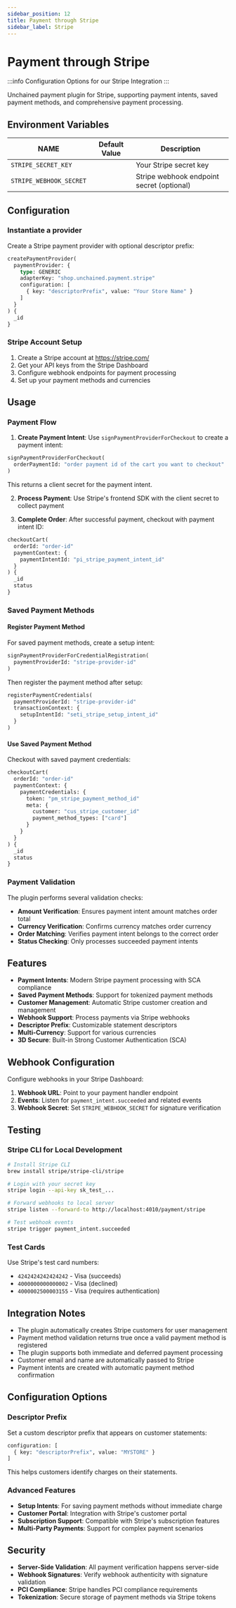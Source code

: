 ```yaml
---
sidebar_position: 12
title: Payment through Stripe
sidebar_label: Stripe
---
```


# Payment through Stripe

:::info
Configuration Options for our Stripe Integration
:::

Unchained payment plugin for Stripe, supporting payment intents, saved payment methods, and comprehensive payment processing.

## Environment Variables

| NAME                    | Default Value | Description                             |
| ----------------------- | ------------- | --------------------------------------- |
| `STRIPE_SECRET_KEY`     |               | Your Stripe secret key                 |
| `STRIPE_WEBHOOK_SECRET` |               | Stripe webhook endpoint secret (optional) |

## Configuration

### Instantiate a provider

Create a Stripe payment provider with optional descriptor prefix:

```graphql
createPaymentProvider(
  paymentProvider: {
    type: GENERIC
    adapterKey: "shop.unchained.payment.stripe"
    configuration: [
      { key: "descriptorPrefix", value: "Your Store Name" }
    ]
  }
) {
  _id
}
```

### Stripe Account Setup

1. Create a Stripe account at https://stripe.com/
2. Get your API keys from the Stripe Dashboard
3. Configure webhook endpoints for payment processing
4. Set up your payment methods and currencies

## Usage

### Payment Flow

1. **Create Payment Intent**: Use `signPaymentProviderForCheckout` to create a payment intent:

```graphql
signPaymentProviderForCheckout(
  orderPaymentId: "order payment id of the cart you want to checkout"
)
```

This returns a client secret for the payment intent.

2. **Process Payment**: Use Stripe's frontend SDK with the client secret to collect payment

3. **Complete Order**: After successful payment, checkout with payment intent ID:

```graphql
checkoutCart(
  orderId: "order-id"
  paymentContext: { 
    paymentIntentId: "pi_stripe_payment_intent_id" 
  }
) {
  _id
  status
}
```

### Saved Payment Methods

#### Register Payment Method

For saved payment methods, create a setup intent:

```graphql
signPaymentProviderForCredentialRegistration(
  paymentProviderId: "stripe-provider-id"
)
```

Then register the payment method after setup:

```graphql
registerPaymentCredentials(
  paymentProviderId: "stripe-provider-id"
  transactionContext: {
    setupIntentId: "seti_stripe_setup_intent_id"
  }
)
```

#### Use Saved Payment Method

Checkout with saved payment credentials:

```graphql
checkoutCart(
  orderId: "order-id"
  paymentContext: { 
    paymentCredentials: {
      token: "pm_stripe_payment_method_id"
      meta: {
        customer: "cus_stripe_customer_id"
        payment_method_types: ["card"]
      }
    }
  }
) {
  _id
  status
}
```

### Payment Validation

The plugin performs several validation checks:
- **Amount Verification**: Ensures payment intent amount matches order total
- **Currency Verification**: Confirms currency matches order currency
- **Order Matching**: Verifies payment intent belongs to the correct order
- **Status Checking**: Only processes succeeded payment intents

## Features

- **Payment Intents**: Modern Stripe payment processing with SCA compliance
- **Saved Payment Methods**: Support for tokenized payment methods
- **Customer Management**: Automatic Stripe customer creation and management
- **Webhook Support**: Process payments via Stripe webhooks
- **Descriptor Prefix**: Customizable statement descriptors
- **Multi-Currency**: Support for various currencies
- **3D Secure**: Built-in Strong Customer Authentication (SCA)

## Webhook Configuration

Configure webhooks in your Stripe Dashboard:

1. **Webhook URL**: Point to your payment handler endpoint
2. **Events**: Listen for `payment_intent.succeeded` and related events
3. **Webhook Secret**: Set `STRIPE_WEBHOOK_SECRET` for signature verification

## Testing

### Stripe CLI for Local Development

```bash
# Install Stripe CLI
brew install stripe/stripe-cli/stripe

# Login with your secret key
stripe login --api-key sk_test_...

# Forward webhooks to local server
stripe listen --forward-to http://localhost:4010/payment/stripe

# Test webhook events
stripe trigger payment_intent.succeeded
```

### Test Cards

Use Stripe's test card numbers:
- `4242424242424242` - Visa (succeeds)
- `4000000000000002` - Visa (declined)
- `4000002500003155` - Visa (requires authentication)

## Integration Notes

- The plugin automatically creates Stripe customers for user management
- Payment method validation returns true once a valid payment method is registered
- The plugin supports both immediate and deferred payment processing
- Customer email and name are automatically passed to Stripe
- Payment intents are created with automatic payment method confirmation

## Configuration Options

### Descriptor Prefix

Set a custom descriptor prefix that appears on customer statements:

```graphql
configuration: [
  { key: "descriptorPrefix", value: "MYSTORE" }
]
```

This helps customers identify charges on their statements.

### Advanced Features

- **Setup Intents**: For saving payment methods without immediate charge
- **Customer Portal**: Integration with Stripe's customer portal
- **Subscription Support**: Compatible with Stripe's subscription features
- **Multi-Party Payments**: Support for complex payment scenarios

## Security

- **Server-Side Validation**: All payment verification happens server-side
- **Webhook Signatures**: Verify webhook authenticity with signature validation
- **PCI Compliance**: Stripe handles PCI compliance requirements
- **Tokenization**: Secure storage of payment methods via Stripe tokens